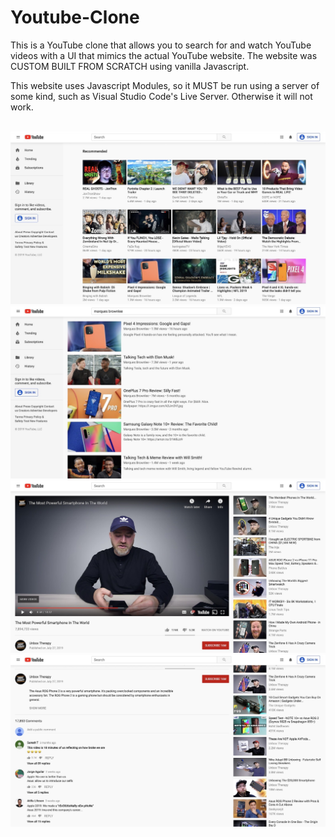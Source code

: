 # Youtube-Clone

<p>
    This is a YouTube clone that allows you to search for and watch YouTube videos with a UI that mimics the actual YouTube website. The website was CUSTOM BUILT FROM SCRATCH using vanilla Javascript.
</p>
<p>
    This website uses Javascript Modules, so it MUST be run using a server of some kind, such as Visual Studio Code's Live Server. Otherwise it will not work.
</p>
<br>
<img src="Screen Shots/screenshot-1.png">
<br>
<img src="Screen Shots/screenshot-2.png">
<br>
<img src="Screen Shots/screenshot-3.png">
<br>
<img src="Screen Shots/screenshot-4.png">

